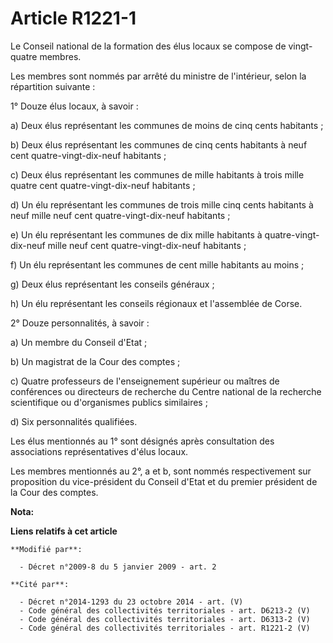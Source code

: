 # Article R1221-1

Le Conseil national de la formation des élus locaux se compose de vingt-quatre membres. 

Les membres sont nommés   par arrêté du ministre de l'intérieur, selon la répartition suivante : 

1° Douze élus locaux, à savoir : 

a) Deux élus représentant les communes de moins de cinq cents habitants ; 

b) Deux élus représentant les communes de cinq cents habitants à neuf cent quatre-vingt-dix-neuf habitants ; 

c) Deux élus représentant les communes de mille habitants à trois mille quatre cent quatre-vingt-dix-neuf habitants ; 

d) Un élu représentant les communes de trois mille cinq cents habitants à neuf mille neuf cent quatre-vingt-dix-neuf
habitants ; 

e) Un élu représentant les communes de dix mille habitants à quatre-vingt-dix-neuf mille neuf cent quatre-vingt-dix-neuf
habitants ; 

f) Un élu représentant les communes de cent mille habitants au moins ; 

g) Deux élus représentant les conseils généraux ; 

h) Un élu représentant les conseils régionaux et l'assemblée de Corse. 

2° Douze personnalités, à savoir : 

a) Un membre du Conseil d'Etat ; 

b) Un magistrat de la Cour des comptes ; 

c) Quatre professeurs de l'enseignement supérieur ou maîtres de  conférences  ou directeurs de recherche du Centre national
de la recherche scientifique ou d'organismes publics similaires ; 

d) Six personnalités qualifiées. 

Les élus mentionnés au 1° sont désignés après consultation des associations représentatives d'élus locaux. 

Les membres mentionnés au 2°, a et b, sont nommés respectivement sur proposition du vice-président du Conseil d'Etat et du
premier président de la Cour des comptes.

**Nota:**



**Liens relatifs à cet article**

	**Modifié par**:

	  - Décret n°2009-8 du 5 janvier 2009 - art. 2

	**Cité par**:

	  - Décret n°2014-1293 du 23 octobre 2014 - art. (V)
	  - Code général des collectivités territoriales - art. D6213-2 (V)
	  - Code général des collectivités territoriales - art. D6313-2 (V)
	  - Code général des collectivités territoriales - art. R1221-2 (V)
